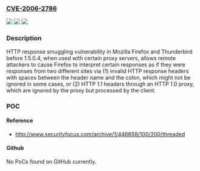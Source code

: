 ### [CVE-2006-2786](https://cve.mitre.org/cgi-bin/cvename.cgi?name=CVE-2006-2786)
![](https://img.shields.io/static/v1?label=Product&message=n%2Fa&color=blue)
![](https://img.shields.io/static/v1?label=Version&message=n%2Fa&color=blue)
![](https://img.shields.io/static/v1?label=Vulnerability&message=n%2Fa&color=brighgreen)

### Description

HTTP response smuggling vulnerability in Mozilla Firefox and Thunderbird before 1.5.0.4, when used with certain proxy servers, allows remote attackers to cause Firefox to interpret certain responses as if they were responses from two different sites via (1) invalid HTTP response headers with spaces between the header name and the colon, which might not be ignored in some cases, or (2) HTTP 1.1 headers through an HTTP 1.0 proxy, which are ignored by the proxy but processed by the client.

### POC

#### Reference
- http://www.securityfocus.com/archive/1/446658/100/200/threaded

#### Github
No PoCs found on GitHub currently.

